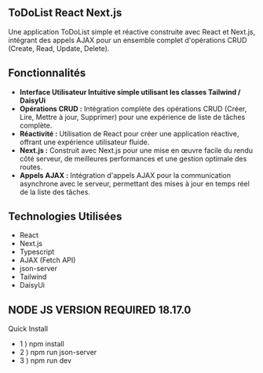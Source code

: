 ## **ToDoList React Next.js**

Une application ToDoList simple et réactive construite avec React et Next.js, intégrant des appels AJAX pour un ensemble complet d'opérations CRUD (Create, Read, Update, Delete).

## **Fonctionnalités**

*   **Interface Utilisateur Intuitive simple utilisant les classes Tailwind / DaisyUi**
*   **Opérations CRUD :** Intégration complète des opérations CRUD (Créer, Lire, Mettre à jour, Supprimer) pour une expérience de liste de tâches complète.
*   **Réactivité :** Utilisation de React pour créer une application réactive, offrant une expérience utilisateur fluide.
*   **Next.js :** Construit avec Next.js pour une mise en œuvre facile du rendu côté serveur, de meilleures performances et une gestion optimale des routes.
*   **Appels AJAX :** Intégration d'appels AJAX pour la communication asynchrone avec le serveur, permettant des mises à jour en temps réel de la liste des tâches.

## **Technologies Utilisées**

*   React
*   Next.js
*   Typescript
*   AJAX (Fetch API)
*   json-server
*   Tailwind
*   DaisyUi

## **NODE JS VERSION REQUIRED 18.17.0**

Quick Install
*   1 ) npm install
*   2 ) npm run json-server
*   3 ) npm run dev